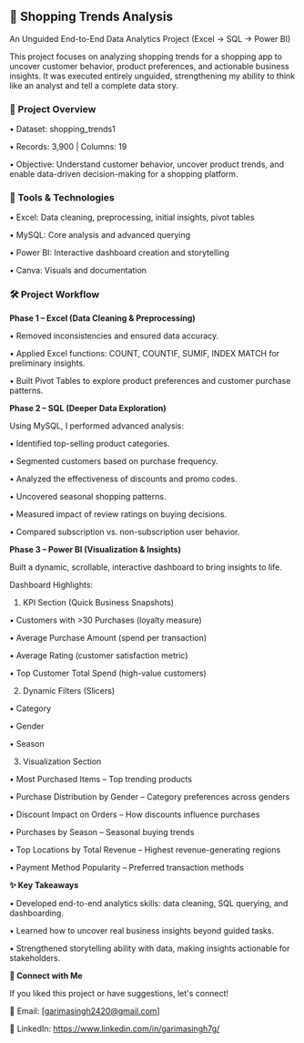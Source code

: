 ## 🌼 Shopping Trends Analysis 

An Unguided End-to-End Data Analytics Project (Excel → SQL → Power BI)

This project focuses on analyzing shopping trends for a shopping app to uncover customer behavior, product preferences, and actionable business insights. It was executed entirely unguided, strengthening my ability to think like an analyst and tell a complete data story.

### 📌 Project Overview

• Dataset: shopping_trends1

• Records: 3,900 | Columns: 19

• Objective: Understand customer behavior, uncover product trends, and enable data-driven decision-making for a shopping platform.

### 🔹 Tools & Technologies

• Excel: Data cleaning, preprocessing, initial insights, pivot tables

• MySQL: Core analysis and advanced querying

• Power BI: Interactive dashboard creation and storytelling

• Canva: Visuals and documentation

### 🛠️ Project Workflow

**Phase 1 – Excel (Data Cleaning & Preprocessing)**

• Removed inconsistencies and ensured data accuracy.

• Applied Excel functions: COUNT, COUNTIF, SUMIF, INDEX MATCH for preliminary insights.

• Built Pivot Tables to explore product preferences and customer purchase patterns.

**Phase 2 – SQL (Deeper Data Exploration)**

 Using MySQL, I performed advanced analysis:

• Identified top-selling product categories.

• Segmented customers based on purchase frequency.

• Analyzed the effectiveness of discounts and promo codes.

• Uncovered seasonal shopping patterns.

• Measured impact of review ratings on buying decisions.

• Compared subscription vs. non-subscription user behavior.

**Phase 3 – Power BI (Visualization & Insights)**

Built a dynamic, scrollable, interactive dashboard to bring insights to life.

Dashboard Highlights:

1. KPI Section (Quick Business Snapshots)

• Customers with >30 Purchases (loyalty measure)

• Average Purchase Amount (spend per transaction)

• Average Rating (customer satisfaction metric)

• Top Customer Total Spend (high-value customers)

2. Dynamic Filters (Slicers)

• Category

• Gender

• Season

3. Visualization Section

• Most Purchased Items – Top trending products

• Purchase Distribution by Gender – Category preferences across genders

• Discount Impact on Orders – How discounts influence purchases

• Purchases by Season – Seasonal buying trends

• Top Locations by Total Revenue – Highest revenue-generating regions

• Payment Method Popularity – Preferred transaction methods

**✨ Key Takeaways**

• Developed end-to-end analytics skills: data cleaning, SQL querying, and dashboarding.

• Learned how to uncover real business insights beyond guided tasks.

• Strengthened storytelling ability with data, making insights actionable for stakeholders.

**🔗 Connect with Me**

If you liked this project or have suggestions, let's connect!

📧 Email: [garimasingh2420@gmail.com]

💼 LinkedIn: https://www.linkedin.com/in/garimasingh7g/ 




